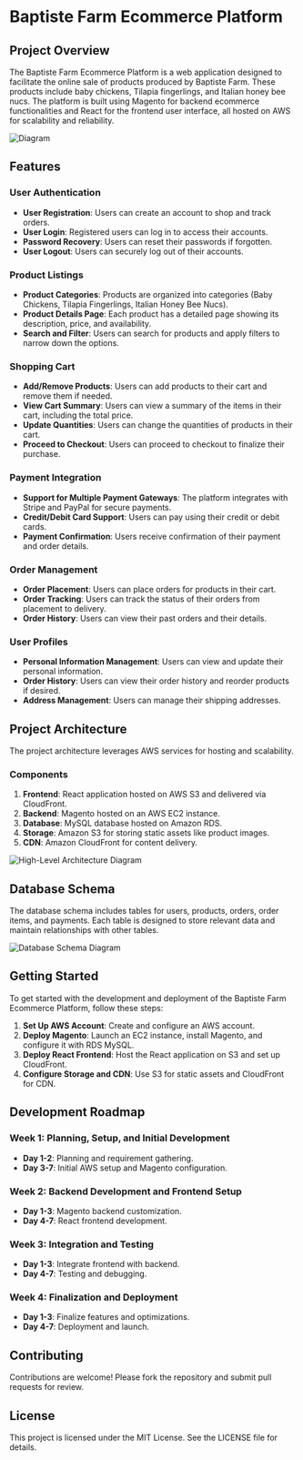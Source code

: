 # Baptiste Farm Ecommerce Platform

## Project Overview
The Baptiste Farm Ecommerce Platform is a web application designed to facilitate the online sale of products produced by Baptiste Farm. These products include baby chickens, Tilapia fingerlings, and Italian honey bee nucs. The platform is built using Magento for backend ecommerce functionalities and React for the frontend user interface, all hosted on AWS for scalability and reliability.

![Diagram](sandbox:https://i.ibb.co/X7vvwWd/Screenshot-2024-06-23-163907.png)

## Features
### User Authentication
- **User Registration**: Users can create an account to shop and track orders.
- **User Login**: Registered users can log in to access their accounts.
- **Password Recovery**: Users can reset their passwords if forgotten.
- **User Logout**: Users can securely log out of their accounts.

### Product Listings
- **Product Categories**: Products are organized into categories (Baby Chickens, Tilapia Fingerlings, Italian Honey Bee Nucs).
- **Product Details Page**: Each product has a detailed page showing its description, price, and availability.
- **Search and Filter**: Users can search for products and apply filters to narrow down the options.

### Shopping Cart
- **Add/Remove Products**: Users can add products to their cart and remove them if needed.
- **View Cart Summary**: Users can view a summary of the items in their cart, including the total price.
- **Update Quantities**: Users can change the quantities of products in their cart.
- **Proceed to Checkout**: Users can proceed to checkout to finalize their purchase.

### Payment Integration
- **Support for Multiple Payment Gateways**: The platform integrates with Stripe and PayPal for secure payments.
- **Credit/Debit Card Support**: Users can pay using their credit or debit cards.
- **Payment Confirmation**: Users receive confirmation of their payment and order details.

### Order Management
- **Order Placement**: Users can place orders for products in their cart.
- **Order Tracking**: Users can track the status of their orders from placement to delivery.
- **Order History**: Users can view their past orders and their details.

### User Profiles
- **Personal Information Management**: Users can view and update their personal information.
- **Order History**: Users can view their order history and reorder products if desired.
- **Address Management**: Users can manage their shipping addresses.

## Project Architecture
The project architecture leverages AWS services for hosting and scalability.

### Components
1. **Frontend**: React application hosted on AWS S3 and delivered via CloudFront.
2. **Backend**: Magento hosted on an AWS EC2 instance.
3. **Database**: MySQL database hosted on Amazon RDS.
4. **Storage**: Amazon S3 for storing static assets like product images.
5. **CDN**: Amazon CloudFront for content delivery.

![High-Level Architecture Diagram](sandbox:/mnt/data/A_high-level_architecture_diagram_for_a_simple_eco.png)

## Database Schema
The database schema includes tables for users, products, orders, order items, and payments. Each table is designed to store relevant data and maintain relationships with other tables.

![Database Schema Diagram](sandbox:/mnt/data/A_clear_and_detailed_database_schema_diagram_for_a.png)

## Getting Started
To get started with the development and deployment of the Baptiste Farm Ecommerce Platform, follow these steps:

1. **Set Up AWS Account**: Create and configure an AWS account.
2. **Deploy Magento**: Launch an EC2 instance, install Magento, and configure it with RDS MySQL.
3. **Deploy React Frontend**: Host the React application on S3 and set up CloudFront.
4. **Configure Storage and CDN**: Use S3 for static assets and CloudFront for CDN.

## Development Roadmap
### Week 1: Planning, Setup, and Initial Development
- **Day 1-2**: Planning and requirement gathering.
- **Day 3-7**: Initial AWS setup and Magento configuration.

### Week 2: Backend Development and Frontend Setup
- **Day 1-3**: Magento backend customization.
- **Day 4-7**: React frontend development.

### Week 3: Integration and Testing
- **Day 1-3**: Integrate frontend with backend.
- **Day 4-7**: Testing and debugging.

### Week 4: Finalization and Deployment
- **Day 1-3**: Finalize features and optimizations.
- **Day 4-7**: Deployment and launch.

## Contributing
Contributions are welcome! Please fork the repository and submit pull requests for review.

## License
This project is licensed under the MIT License. See the LICENSE file for details.
